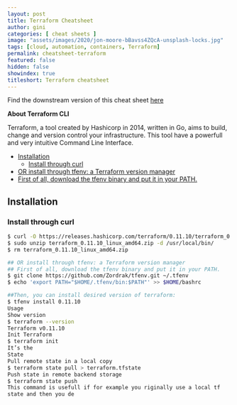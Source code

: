 ```yaml
---
layout: post
title: Terraform Cheatsheet
author: gini
categories: [ cheat sheets ]
image: "assets/images/2020/jon-moore-bBavss4ZQcA-unsplash-locks.jpg"
tags: [cloud, automation, containers, Terraform]
permalink: cheatsheet-terraform
featured: false
hidden: false
showindex: true
titleshort: Terraform cheatsheet
---
```


Find the downstream version of this cheat sheet [here](https://www.techbeatly.com/terraform-cheat-sheet/)

**About Terraform CLI**

Terraform, a tool created by Hashicorp in 2014, written in Go, aims to build, change and version control your infrastructure. This tool have a powerfull and very intuitive Command Line Interface.

- [Installation](#installation)
  - [Install through curl](#install-through-curl)
- [OR install through tfenv: a Terraform version manager](#or-install-through-tfenv-a-terraform-version-manager)
- [First of all, download the tfenv binary and put it in your PATH.](#first-of-all-download-the-tfenv-binary-and-put-it-in-your-path)

## Installation

### Install through curl
```bash
$ curl -O https://releases.hashicorp.com/terraform/0.11.10/terraform_0.11.10_linux_amd64.zip
$ sudo unzip terraform_0.11.10_linux_amd64.zip -d /usr/local/bin/
$ rm terraform_0.11.10_linux_amd64.zip

## OR install through tfenv: a Terraform version manager
## First of all, download the tfenv binary and put it in your PATH.
$ git clone https://github.com/Zordrak/tfenv.git ~/.tfenv
$ echo 'export PATH="$HOME/.tfenv/bin:$PATH"' >> $HOME/bashrc

##Then, you can install desired version of terraform:
$ tfenv install 0.11.10
Usage
Show version
$ terraform --version
Terraform v0.11.10
Init Terraform
$ terraform init
It’s the
State
Pull remote state in a local copy
$ terraform state pull > terraform.tfstate
Push state in remote backend storage
$ terraform state push
This command is usefull if for example you riginally use a local tf
state and then you de